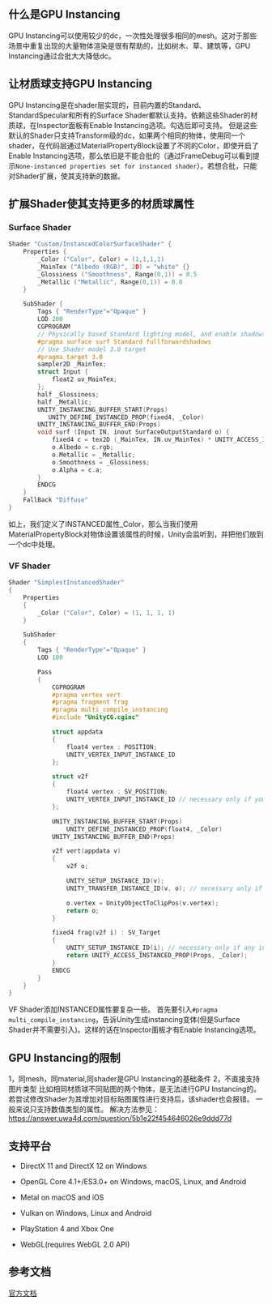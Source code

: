## 什么是GPU Instancing
GPU Instancing可以使用较少的dc，一次性处理很多相同的mesh。这对于那些场景中重复出现的大量物体渲染是很有帮助的，比如树木、草、建筑等，GPU Instancing通过合批大大降低dc。

## 让材质球支持GPU Instancing
GPU Instancing是在shader层实现的，目前内置的Standard、StandardSpecular和所有的Surface Shader都默认支持。依赖这些Shader的材质球，在Inspector面板有Enable Instancing选项。勾选后即可支持。
但是这些默认的Shader只支持Transform级的dc，如果两个相同的物体，使用同一个shader，在代码层通过MaterialPropertyBlock设置了不同的Color，即使开启了Enable Instancing选项，那么依旧是不能合批的（通过FrameDebug可以看到提示``None-instanced properties set for instanced shader``）。若想合批，只能对Shader扩展，使其支持新的数据。

## 扩展Shader使其支持更多的材质球属性
### Surface Shader
```c
Shader "Custom/InstancedColorSurfaceShader" {
    Properties {
        _Color ("Color", Color) = (1,1,1,1)
        _MainTex ("Albedo (RGB)", 2D) = "white" {}
        _Glossiness ("Smoothness", Range(0,1)) = 0.5
        _Metallic ("Metallic", Range(0,1)) = 0.0
    }

    SubShader {
        Tags { "RenderType"="Opaque" }
        LOD 200
        CGPROGRAM
        // Physically based Standard lighting model, and enable shadows on all light types
        #pragma surface surf Standard fullforwardshadows
        // Use Shader model 3.0 target
        #pragma target 3.0
        sampler2D _MainTex;
        struct Input {
            float2 uv_MainTex;
        };
        half _Glossiness;
        half _Metallic;
        UNITY_INSTANCING_BUFFER_START(Props)
           UNITY_DEFINE_INSTANCED_PROP(fixed4, _Color)
        UNITY_INSTANCING_BUFFER_END(Props)
        void surf (Input IN, inout SurfaceOutputStandard o) {
            fixed4 c = tex2D (_MainTex, IN.uv_MainTex) * UNITY_ACCESS_INSTANCED_PROP(Props, _Color);
            o.Albedo = c.rgb;
            o.Metallic = _Metallic;
            o.Smoothness = _Glossiness;
            o.Alpha = c.a;
        }
        ENDCG
    }
    FallBack "Diffuse"
}
```
如上，我们定义了INSTANCED属性_Color，那么当我们使用MaterialPropertyBlock对物体设置该属性的时候，Unity会监听到，并把他们放到一个dc中处理。
### VF Shader
```c
Shader "SimplestInstancedShader"
{
    Properties
    {
        _Color ("Color", Color) = (1, 1, 1, 1)
    }

    SubShader
    {
        Tags { "RenderType"="Opaque" }
        LOD 100

        Pass
        {
            CGPROGRAM
            #pragma vertex vert
            #pragma fragment frag
            #pragma multi_compile_instancing
            #include "UnityCG.cginc"

            struct appdata
            {
                float4 vertex : POSITION;
                UNITY_VERTEX_INPUT_INSTANCE_ID
            };

            struct v2f
            {
                float4 vertex : SV_POSITION;
                UNITY_VERTEX_INPUT_INSTANCE_ID // necessary only if you want to access instanced properties in fragment Shader.
            };

            UNITY_INSTANCING_BUFFER_START(Props)
                UNITY_DEFINE_INSTANCED_PROP(float4, _Color)
            UNITY_INSTANCING_BUFFER_END(Props)

            v2f vert(appdata v)
            {
                v2f o;

                UNITY_SETUP_INSTANCE_ID(v);
                UNITY_TRANSFER_INSTANCE_ID(v, o); // necessary only if you want to access instanced properties in the fragment Shader.

                o.vertex = UnityObjectToClipPos(v.vertex);
                return o;
            }

            fixed4 frag(v2f i) : SV_Target
            {
                UNITY_SETUP_INSTANCE_ID(i); // necessary only if any instanced properties are going to be accessed in the fragment Shader.
                return UNITY_ACCESS_INSTANCED_PROP(Props, _Color);
            }
            ENDCG
        }
    }
}
```
VF Shader添加INSTANCED属性要复杂一些。
首先要引入``#pragma multi_compile_instancing``，告诉Unity生成instancing变体(但是Surface Shader并不需要引入)。这样的话在Inspector面板才有Enable Instancing选项。

## GPU Instancing的限制
1，同mesh，同material,同shader是GPU Instancing的基础条件
2，不直接支持图片类型
比如相同材质球不同贴图的两个物体，是无法进行GPU Instancing的。
若尝试修改Shader为其增加对目标贴图属性进行支持后，该shader也会报错。
一般来说只支持数值类型的属性。
解决方法参见：https://answer.uwa4d.com/question/5b1e22f454646026e9ddd77d

## 支持平台
- DirectX 11 and DirectX 12 on Windows

- OpenGL Core 4.1+/ES3.0+ on Windows, macOS, Linux, and Android

- Metal on macOS and iOS

- Vulkan on Windows, Linux and Android

- PlayStation 4 and Xbox One

- WebGL(requires WebGL 2.0 API)



## 参考文档
[官方文档](https://docs.unity3d.com/Manual/GPUInstancing.html)



